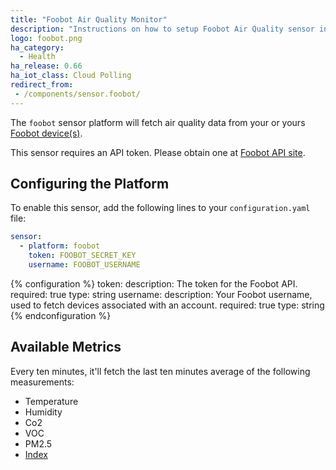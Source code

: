 ```yaml
---
title: "Foobot Air Quality Monitor"
description: "Instructions on how to setup Foobot Air Quality sensor in Home Assistant."
logo: foobot.png
ha_category:
  - Health
ha_release: 0.66
ha_iot_class: Cloud Polling
redirect_from:
 - /components/sensor.foobot/
---
```


The `foobot` sensor platform will fetch air quality data from your or yours [Foobot device(s)](https://foobot.io/features/).

This sensor requires an API token. Please obtain one at [Foobot API site](https://api.foobot.io/apidoc/index.html).

## Configuring the Platform

To enable this sensor, add the following lines to your `configuration.yaml` file:

```yaml
sensor:
  - platform: foobot
    token: FOOBOT_SECRET_KEY
    username: FOOBOT_USERNAME
```

{% configuration %}
  token:
    description: The token for the Foobot API.
    required: true
    type: string
  username:
    description: Your Foobot username, used to fetch devices associated with an account.
    required: true
    type: string
{% endconfiguration %}

## Available Metrics

Every ten minutes, it'll fetch the last ten minutes average of the following measurements:

  * Temperature
  * Humidity
  * Co2
  * VOC
  * PM2.5
  * [Index](https://help.foobot.io/hc/en-us/articles/204814371-What-does-central-number-mean-)
